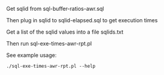 
Get sqlid from sql-buffer-ratios-awr.sql

Then plug in sqlid to sqlid-elapsed.sql to get execution times

Get a list of the sqlid values into a file sqlids.txt

Then run sql-exe-times-awr-rpt.pl

See example usage: 

  `./sql-exe-times-awr-rpt.pl --help`

